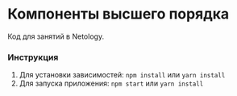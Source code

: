 # Компоненты высшего порядка
 Код для занятий в Netology.

### Инструкция
1. Для установки зависимостей: `npm install` или `yarn install`
2. Для запуска приложения: `npm start` или `yarn install`
